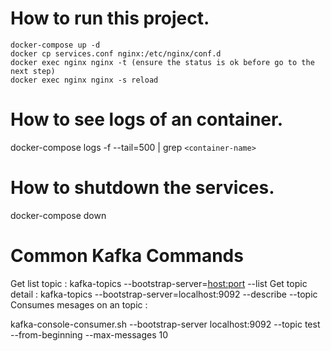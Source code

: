 # How to run this project.
```
docker-compose up -d
docker cp services.conf nginx:/etc/nginx/conf.d
docker exec nginx nginx -t (ensure the status is ok before go to the next step)
docker exec nginx nginx -s reload
```

# How to see logs of an container.
docker-compose logs -f --tail=500 | grep `<container-name>`

# How to shutdown the services.
docker-compose down


# Common Kafka Commands
Get list topic                  : kafka-topics --bootstrap-server=<host:port> --list
Get topic detail                : kafka-topics --bootstrap-server=localhost:9092 --describe --topic <topic-name>
Consumes mesages on an topic    :  

kafka-console-consumer.sh --bootstrap-server localhost:9092 --topic test --from-beginning --max-messages 10
